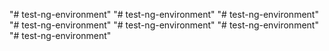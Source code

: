"# test-ng-environment" 
"# test-ng-environment" 
"# test-ng-environment"
"# test-ng-environment"
"# test-ng-environment"
"# test-ng-environment"
"# test-ng-environment" 
